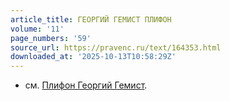 ```yaml
---
article_title: ГЕОРГИЙ ГЕМИСТ ПЛИФОН
volume: '11'
page_numbers: '59'
source_url: https://pravenc.ru/text/164353.html
downloaded_at: '2025-10-13T10:58:29Z'
---
```


- см. [Плифон Георгий Гемист](<https://pravenc.ru/text/Плифон Георгий Гемист.html>).
